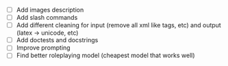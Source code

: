 - [ ] Add images description
- [ ] Add slash commands
- [ ] Add different cleaning for input (remove all xml like tags, etc) and output (latex -> unicode, etc)
- [ ] Add doctests and docstrings
- [ ] Improve prompting
- [ ] Find better roleplaying model (cheapest model that works well)